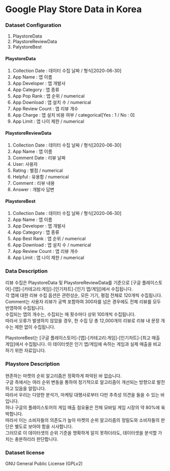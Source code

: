 # Google Play Store Data in Korea

### Dataset Configuration
1.	PlaystoreData
2.	PlaystoreReviewData
3.	PalystoreBest

#### PlaystoreData
1.	Collection Date : 데이터 수집 날짜 / 형식[2020-06-30]
2.	App Name : 앱 이름
3.	App Developer : 앱 개발사
4.	App Category : 앱 종류
5.	App Pop Rank : 앱 순위 / numerical
6.	App Download : 앱 설치 수 / numerical
7.  App Review Count : 앱 리뷰 개수
8.	App Charge : 앱 설치 비용 여부 / categorical[Yes : 1 / No : 0]
9.	App Limit : 앱 나이 제한 / numerical

#### PlaystoreReviewData
1.	Collection Date : 데이터 수집 날짜 / 형식[2020-06-30]
2.	App Name : 앱 이름
3.	Comment Date : 리뷰 날짜
4.	User: 사용자
5.	Rating : 별점 / numerical
6.	Helpful : 유용함 / numerical
7.	Comment : 리뷰 내용
8.	Answer : 개발사 답변

#### PlaystoreBest
1.	Collection Date : 데이터 수집 날짜 / 형식[2020-06-30]
2.	App Name : 앱 이름
3.	App Developer : 앱 개발사
4.	App Category : 앱 종류
5.	App Best Rank : 앱 순위 / numerical
6.	App Download : 앱 설치 수 / numerical
7.	App Review Count : 앱 리뷰 개수
8.	App Limit : 앱 나이 제한 / numerical

### Data Description
리뷰 수집은 PlaystoreData 및 PlaystoreReviewData를 기준으로 [구글 플레이스토어]-[앱]-[카테고리:게임]-[인기차트]-[인기 앱/게임]에서 수집됩니다.  
각 앱에 대한 리뷰 수집 옵션은 관련성순, 모든 기기, 평점 전체로 120개씩 수집됩니다.  
Comment는 사용자 리뷰가 공백 포함하여 300자를 넘은 경우에도 전체 리뷰를 모두 반영하여 수집됩니다.  
수집되는 앱의 개수는, 수집되는 매 횟수마다 상위 100개씩 수집됩니다.  
따라서 오류가 발생하지 않았을 경우, 한 수집 당 총 12,000개의 리뷰로 리뷰 내 문장 개수는 제한 없이 수집됩니다.

PlaystoreBest는 [구글 플레이스토어]-[앱]-[카테고리:게임]-[인기차트]-[최고 매출 게임]에서 수집됩니다.
이 데이터셋은 인기 앱/게임에 속하는 게임과 실제 매출을 비교하기 위한 자료입니다.

### Playstore Description
현존하는 마켓의 순위 알고리즘은 정확하게 파악된 바 없습니다.  
구글 측에서는 여러 순위 변동을 통하여 정기적으로 알고리즘이 개선되는 방향으로 발전하고 있음을 알립니다.  
따라서 우리는 다양한 분석가, 마케팅 대행사로부터 다만 추측성 의견을 들을 수 있는 바입니다.  
허나 구글의 플레이스토어의 게임 매출 점유율은 전체 모바일 게임 시장의 약 80%에 육박합니다.  
따라서 이는 소비자들의 의존도가 높아 마켓의 순위 알고리즘의 정밀도와 소비자들의 판단은 별도로 보아야 함을 시사합니다.  
그러므로 이 데이터셋의 순위 기준을 명확하게 알지 못하더라도, 데이터셋을 분석할 가치는 충분하리라 판단합니다.  

### Dataset license
GNU General Public License (GPLv2)
